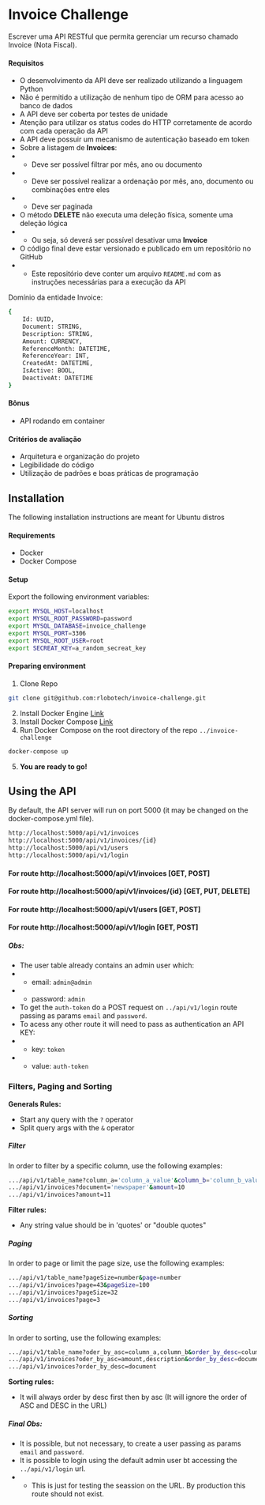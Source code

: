 # Invoice Challenge
Escrever uma API RESTful que permita gerenciar um recurso chamado Invoice (Nota Fiscal).

#### Requisitos
  - O desenvolvimento da API deve ser realizado utilizando a linguagem Python
  - Não é permitido a utilização de nenhum tipo de ORM para acesso ao banco de dados
  - A API deve ser coberta por testes de unidade
  - Atenção para utilizar os status codes do HTTP corretamente de acordo com cada operação da API
  - A API deve possuir um mecanismo de autenticação baseado em token
  - Sobre a listagem de **Invoices**:
  - - Deve ser possível filtrar por mês, ano ou documento
  - - Deve ser possível realizar a ordenação por mês, ano, documento ou combinações entre eles
  - - Deve ser paginada
  - O método **DELETE** não executa uma deleção física, somente uma deleção lógica
  - - Ou seja, só deverá ser possível desativar uma **Invoice**
  - O código final deve estar versionado e publicado em um repositório no GitHub
  - - Este repositório deve conter um arquivo `README.md` com as instruções necessárias para a execução da API

Domínio da entidade Invoice:
```sh
{
    Id: UUID,
    Document: STRING,
    Description: STRING,
    Amount: CURRENCY,
    ReferenceMonth: DATETIME,
    ReferenceYear: INT,
    CreatedAt: DATETIME,
    IsActive: BOOL,
    DeactiveAt: DATETIME
}
```
#### Bônus
  - API rodando em container
#### Critérios de avaliação
  - Arquitetura e organização do projeto
  - Legibilidade do código
  - Utilização de padrões e boas práticas de programação

## Installation
The following installation instructions are meant for Ubuntu distros

#### Requirements
  - Docker
  - Docker Compose

#### Setup
Export the following environment variables:
```zsh
export MYSQL_HOST=localhost
export MYSQL_ROOT_PASSWORD=password
export MYSQL_DATABASE=invoice_challenge
export MYSQL_PORT=3306
export MYSQL_ROOT_USER=root
export SECREAT_KEY=a_random_secreat_key
```

#### Preparing environment

1. Clone Repo
```zsh
git clone git@github.com:rlobotech/invoice-challenge.git
```

2. Install Docker Engine [Link](https://docs.docker.com/engine/install/ubuntu/)
3. Install Docker Compose [Link](https://docs.docker.com/compose/install/)
4. Run Docker Compose on the root directory of the repo `../invoice-challenge`
```zsh
docker-compose up
```
5. **You are ready to go!**

## Using the API
By default, the API server will run on port 5000 (it may be changed on the docker-compose.yml file).

```zsh
http://localhost:5000/api/v1/invoices
http://localhost:5000/api/v1/invoices/{id}
http://localhost:5000/api/v1/users
http://localhost:5000/api/v1/login
```

#### For route http://localhost:5000/api/v1/invoices [GET, POST]
#### For route http://localhost:5000/api/v1/invoices/{id} [GET, PUT, DELETE]
#### For route http://localhost:5000/api/v1/users [GET, POST]
#### For route http://localhost:5000/api/v1/login [GET, POST]

##### Obs:
  - The user table already contains an admin user which:
  - - email: `admin@admin`
  - - password: `admin`
  - To get the `auth-token` do a POST request on `../api/v1/login` route passing as params `email` and `password`.
  - To acess any other route it will need to pass as authentication an API KEY:
  - - key: `token`
  - - value: `auth-token`

### Filters, Paging and Sorting
**Generals Rules:**
  - Start any query with the `?` operator
  - Split query args with the `&` operator

##### Filter
In order to filter by a specific column, use the following examples:
```zsh
.../api/v1/table_name?column_a='column_a_value'&column_b='column_b_value'&...
.../api/v1/invoices?document='newspaper'&amount=10
.../api/v1/invoices?amount=11
```
**Filter rules:**
  - Any string value should be in 'quotes' or "double quotes"

##### Paging
In order to page or limit the page size, use the following examples:
```zsh
.../api/v1/table_name?pageSize=number&page=number
.../api/v1/invoices?page=43&pageSize=100
.../api/v1/invoices?pageSize=32
.../api/v1/invoices?page=3
```

##### Sorting
In order to sorting, use the following examples:
```zsh
.../api/v1/table_name?oder_by_asc=column_a,column_b&order_by_desc=column_c
.../api/v1/invoices?oder_by_asc=amount,description&order_by_desc=document
.../api/v1/invoices?order_by_desc=document
```
**Sorting rules:**
  - It will always order by desc first then by asc (It will ignore the order of ASC and DESC in the URL)

##### Final Obs:
  - It is possible, but not necessary, to create a user passing as params `email` and `password`.
  - It is possible to login using the default admin user bt accessing the `../api/v1/login` url.
  - - This is just for testing the seassion on the URL. By production this route should not exist.
